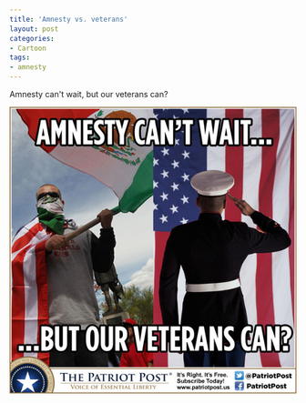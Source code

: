 ```yaml
---
title: 'Amnesty vs. veterans'
layout: post
categories:
- Cartoon
tags:
- amnesty
---
```


Amnesty can't wait, but our veterans can?

![Amnesty vs. veterans](/assets/img/2014/06/Amnesty-vs.-veterans.jpg)
